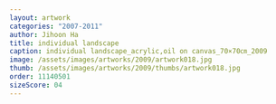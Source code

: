 ```yaml
---
layout: artwork
categories: "2007-2011"
author: Jihoon Ha
title: individual landscape
caption: individual landscape_acrylic,oil on canvas_70×70㎝_2009
image: /assets/images/artworks/2009/artwork018.jpg
thumb: /assets/images/artworks/2009/thumbs/artwork018.jpg
order: 11140501
sizeScore: 04
---
```

